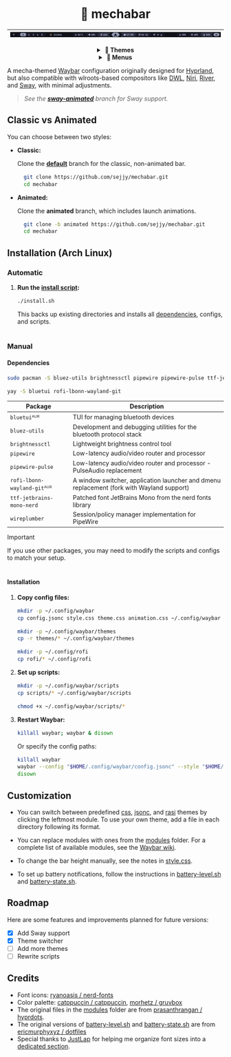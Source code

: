 <div align="center">

# 🤖 mechabar

| ![Catppuccin Mocha](assets/catppuccin-mocha.png) |
| :----------------------------------------------: |

  <details>
    <summary><strong>&nbsp;🎨 Themes</strong></summary>
    <br />

**Catppuccin**

| ![Macchiato](assets/catppuccin-macchiato.png) |
| :-------------------------------------------: |

| ![Frappe](assets/catppuccin-frappe.png) |
| :-------------------------------------: |

| ![Latte](assets/catppuccin-latte.png) |
| :-----------------------------------: |

**Gruvbox**

| ![Dark](assets/gruvbox-dark.png) |
| :------------------------------: |

| ![Light](assets/gruvbox-light.png) |
| :--------------------------------: |

  </details>

  <details>
    <summary><strong>&nbsp;🚀 Menus</strong></summary>
    <br />

|                Wi-Fi                |
| :---------------------------------: |
| ![Wi-Fi Menu](assets/wifi-menu.png) |

|                  Bluetooth                   |
| :------------------------------------------: |
| ![Bluetooth Menu](assets/bluetooth-menu.png) |

|                Power                 |
| :----------------------------------: |
| ![Power Menu](assets/power-menu.png) |

  </details>
</div>

A mecha-themed [Waybar](https://github.com/Alexays/Waybar) configuration originally designed for [Hyprland](https://github.com/Alexays/Waybar/wiki/Module:-Hyprland), but also compatible with wlroots-based compositors like [DWL](https://github.com/Alexays/Waybar/wiki/Module:-Dwl), [Niri](https://github.com/Alexays/Waybar/wiki/Module:-Niri), [River](https://github.com/Alexays/Waybar/wiki/Module:-River), and [Sway](https://github.com/Alexays/Waybar/wiki/Module:-Sway), with minimal adjustments.

> _See the **[sway-animated](https://github.com/sejjy/mechabar/tree/sway-animated)** branch for Sway support._

## Classic vs Animated

You can choose between two styles:

- **Classic:**

  Clone the **[default](https://github.com/sejjy/mechabar)** branch for the classic, non-animated bar.

  ```bash
    git clone https://github.com/sejjy/mechabar.git
    cd mechabar
  ```

- **Animated:**

  Clone the **animated** branch, which includes launch animations.

  ```bash
    git clone -b animated https://github.com/sejjy/mechabar.git
    cd mechabar
  ```

## Installation (Arch Linux)

### Automatic

1. **Run the [install script](/install.sh):**

   ```bash
   ./install.sh
   ```

   This backs up existing directories and installs all [dependencies](#dependencies), configs, and scripts.

#

### Manual

#### Dependencies

```bash
sudo pacman -S bluez-utils brightnessctl pipewire pipewire-pulse ttf-jetbrains-mono-nerd wireplumber
```

```bash
yay -S bluetui rofi-lbonn-wayland-git
```

| Package                     | Description                                                                                         |
| --------------------------- | --------------------------------------------------------------------------------------------------- |
| `bluetui`ᴬᵁᴿ                | TUI for managing bluetooth devices <tr></tr>                                                        |
| `bluez-utils`               | Development and debugging utilities for the bluetooth protocol stack <tr></tr>                      |
| `brightnessctl`             | Lightweight brightness control tool <tr></tr>                                                       |
| `pipewire`                  | Low-latency audio/video router and processor <tr></tr>                                              |
| `pipewire-pulse`            | Low-latency audio/video router and processor - PulseAudio replacement <tr></tr>                     |
| `rofi-lbonn-wayland-git`ᴬᵁᴿ | A window switcher, application launcher and dmenu replacement (fork with Wayland support) <tr></tr> |
| `ttf-jetbrains-mono-nerd`   | Patched font JetBrains Mono from the nerd fonts library <tr></tr>                                   |
| `wireplumber`               | Session/policy manager implementation for PipeWire                                                  |

> [!IMPORTANT]
> If you use other packages, you may need to modify the scripts and configs to match your setup.

#

#### Installation

1. **Copy config files:**

   ```bash
   mkdir -p ~/.config/waybar
   cp config.jsonc style.css theme.css animation.css ~/.config/waybar
   ```

   ```bash
   mkdir -p ~/.config/waybar/themes
   cp -r themes/* ~/.config/waybar/themes
   ```

   ```bash
   mkdir -p ~/.config/rofi
   cp rofi/* ~/.config/rofi
   ```

2. **Set up scripts:**

   ```bash
   mkdir -p ~/.config/waybar/scripts
   cp scripts/* ~/.config/waybar/scripts
   ```

   ```bash
   chmod +x ~/.config/waybar/scripts/*
   ```

3. **Restart Waybar:**

   ```bash
   killall waybar; waybar & disown
   ```

   Or specify the config paths:

   ```bash
   killall waybar
   waybar --config "$HOME/.config/waybar/config.jsonc" --style "$HOME/.config/waybar/style.css" &
   disown
   ```

## Customization

- You can switch between predefined [css](/themes/css/), [jsonc](/themes/jsonc/), and [rasi](/rofi/themes/) themes by clicking the leftmost module. To use your own theme, add a file in each directory following its format.

- You can replace modules with ones from the [modules](/modules/) folder. For a complete list of available modules, see the [Waybar wiki](https://github.com/Alexays/Waybar/wiki).

- To change the bar height manually, see the notes in [style.css](/style.css#L386-L466).

- To set up battery notifications, follow the instructions in [battery-level.sh](/scripts/battery-level.sh#L56-L80) and [battery-state.sh](/scripts/battery-state.sh#L38-L50).

## Roadmap

Here are some features and improvements planned for future versions:

- [x] Add Sway support
- [x] Theme switcher
- [ ] Add more themes
- [ ] Rewrite scripts

## Credits

- Font icons: [ryanoasis / nerd-fonts](https://github.com/ryanoasis/nerd-fonts)
- Color palette: [catppuccin / catppuccin](https://github.com/catppuccin/catppuccin), [morhetz / gruvbox](https://github.com/morhetz/gruvbox)
- The original files in the [modules](/modules/) folder are from [prasanthrangan / hyprdots](https://github.com/prasanthrangan/hyprdots).
- The original versions of [battery-level.sh](/scripts/battery-level.sh) and [battery-state.sh](/scripts/battery-state.sh) are from [ericmurphyxyz / dotfiles](https://github.com/ericmurphyxyz/dotfiles)
- Special thanks to [JustLap](https://github.com/JustLap) for helping me organize font sizes into a [dedicated section](/style.css#L386-L466).
